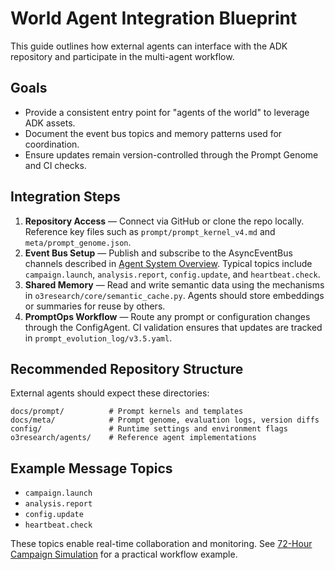 # World Agent Integration Blueprint

This guide outlines how external agents can interface with the ADK repository and participate in the multi-agent workflow.

## Goals
- Provide a consistent entry point for "agents of the world" to leverage ADK assets.
- Document the event bus topics and memory patterns used for coordination.
- Ensure updates remain version-controlled through the Prompt Genome and CI checks.

## Integration Steps
1. **Repository Access** — Connect via GitHub or clone the repo locally. Reference key files such as `prompt/prompt_kernel_v4.md` and `meta/prompt_genome.json`.
2. **Event Bus Setup** — Publish and subscribe to the AsyncEventBus channels described in [Agent System Overview](agent_system_overview.md). Typical topics include `campaign.launch`, `analysis.report`, `config.update`, and `heartbeat.check`.
3. **Shared Memory** — Read and write semantic data using the mechanisms in `o3research/core/semantic_cache.py`. Agents should store embeddings or summaries for reuse by others.
4. **PromptOps Workflow** — Route any prompt or configuration changes through the ConfigAgent. CI validation ensures that updates are tracked in `prompt_evolution_log/v3.5.yaml`.

## Recommended Repository Structure
External agents should expect these directories:

```
docs/prompt/          # Prompt kernels and templates
docs/meta/            # Prompt genome, evaluation logs, version diffs
config/               # Runtime settings and environment flags
o3research/agents/    # Reference agent implementations
```

## Example Message Topics
- `campaign.launch`
- `analysis.report`
- `config.update`
- `heartbeat.check`

These topics enable real-time collaboration and monitoring. See [72-Hour Campaign Simulation](simulations/72hr_campaign_sim.md) for a practical workflow example.
